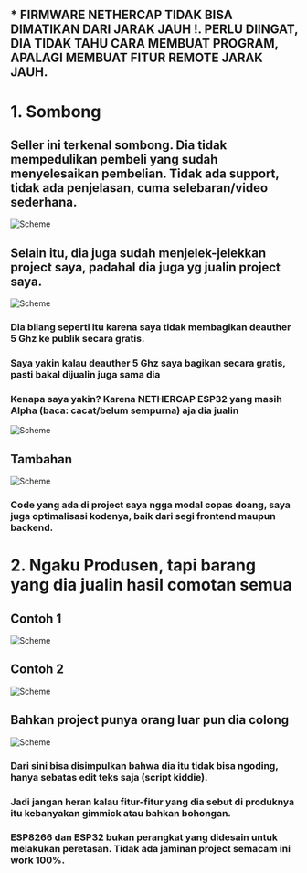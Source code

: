 ## * FIRMWARE NETHERCAP TIDAK BISA DIMATIKAN DARI JARAK JAUH !. PERLU DIINGAT, DIA TIDAK TAHU CARA MEMBUAT PROGRAM, APALAGI MEMBUAT FITUR REMOTE JARAK JAUH.

# 1. Sombong
## Seller ini terkenal sombong. Dia tidak mempedulikan pembeli yang sudah menyelesaikan pembelian. Tidak ada support, tidak ada penjelasan, cuma selebaran/video sederhana.
![Scheme](images/shopee3.jpg)<br>
## Selain itu, dia juga sudah menjelek-jelekkan project saya, padahal dia juga yg jualin project saya.
![Scheme](images/2_2.jpg)<br>

### Dia bilang seperti itu karena saya tidak membagikan deauther 5 Ghz ke publik secara gratis.
### Saya yakin kalau deauther 5 Ghz saya bagikan secara gratis, pasti bakal dijualin juga sama dia
### Kenapa saya yakin? Karena NETHERCAP ESP32 yang masih Alpha (baca: cacat/belum sempurna) aja dia jualin
![Scheme](images/2_3.jpg)<br>

## Tambahan
![Scheme](images/2_1.jpg)<br>
### Code yang ada di project saya ngga modal copas doang, saya juga optimalisasi kodenya, baik dari segi frontend maupun backend.

# 2. Ngaku Produsen, tapi barang yang dia jualin hasil comotan semua
## Contoh 1
![Scheme](images/3_1.jpg)<br>
## Contoh 2
![Scheme](images/3_2.jpg)<br>
## Bahkan project punya orang luar pun dia colong
![Scheme](images/3_3.jpg)<br>
### Dari sini bisa disimpulkan bahwa dia itu tidak bisa ngoding, hanya sebatas edit teks saja (script kiddie).
### Jadi jangan heran kalau fitur-fitur yang dia sebut di produknya itu kebanyakan gimmick atau bahkan bohongan.
### ESP8266 dan ESP32 bukan perangkat yang didesain untuk melakukan peretasan. Tidak ada jaminan project semacam ini work 100%.
